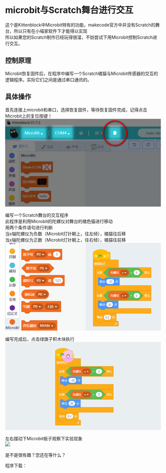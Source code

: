 # microbit与Scratch舞台进行交互 #   
       
   
这个是Kittenblock中Microbit特有的功能，makecode官方中并没有Scratch的舞台，所以只有在小喵家软件下才能得以实现   
所以如果您的Scratch制作已经玩得很溜，不妨尝试下用Microbit控制Scratch进行交互。

## 控制原理 ##   
Microbit恢复固件后，在程序中编写一个Scratch橘猫与Microbit传感器的交互的逻辑程序。实际它们之间是通过串口通讯的。
   

## 具体操作 ##   

首先连接上microbit和串口，选择恢复固件，等待恢复固件完成，记得点击Microbit上的复位按键！   
![](./images/m5.bmp)   
   
编写一个Scratch舞台的交互程序   
此程序是利用Microbit的陀螺仪对舞台的橘色猫进行移动   
用两个条件语句进行判断   
当x轴陀螺仪为负数（Microbit灯针朝上，往左倾），橘猫往后移   
当x轴陀螺仪为正数（Microbit灯针朝上，往右倾），橘猫往前移   
![](./images/m11.bmp)   
   
编写完成后，点击绿旗子积木块执行   
![](./images/安装microbit9.gif)   
   
左右摆动下Microbit板子观察下实验现象   
![](./images/安装microbit10.gif)   
    
是不是很有趣？您还在等什么？   
   
程序下载：   
